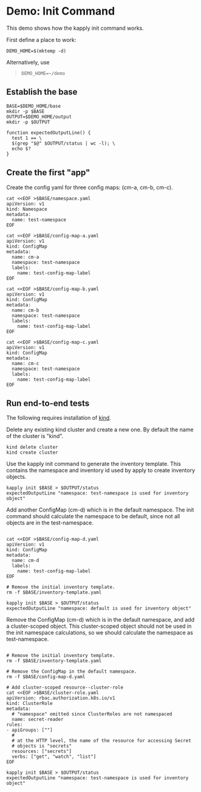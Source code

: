 [kind]: https://github.com/kubernetes-sigs/kind

# Demo: Init Command

This demo shows how the kapply init command works.

First define a place to work:

<!-- @makeWorkplace @testE2EAgainstLatestRelease -->
```
DEMO_HOME=$(mktemp -d)
```

Alternatively, use

> ```
> DEMO_HOME=~/demo
> ```

## Establish the base

<!-- @createBase @testE2EAgainstLatestRelease -->
```
BASE=$DEMO_HOME/base
mkdir -p $BASE
OUTPUT=$DEMO_HOME/output
mkdir -p $OUTPUT

function expectedOutputLine() {
  test 1 == \
  $(grep "$@" $OUTPUT/status | wc -l); \
  echo $?
}
```

## Create the first "app"

Create the config yaml for three config maps: (cm-a, cm-b, cm-c).

<!-- @createFirstConfigMaps @testE2EAgainstLatestRelease-->
```
cat <<EOF >$BASE/namespace.yaml
apiVersion: v1
kind: Namespace
metadata:
  name: test-namespace
EOF

cat <<EOF >$BASE/config-map-a.yaml
apiVersion: v1
kind: ConfigMap
metadata:
  name: cm-a
  namespace: test-namespace
  labels:
    name: test-config-map-label
EOF

cat <<EOF >$BASE/config-map-b.yaml
apiVersion: v1
kind: ConfigMap
metadata:
  name: cm-b
  namespace: test-namespace
  labels:
    name: test-config-map-label
EOF

cat <<EOF >$BASE/config-map-c.yaml
apiVersion: v1
kind: ConfigMap
metadata:
  name: cm-c
  namespace: test-namespace
  labels:
    name: test-config-map-label
EOF
```

## Run end-to-end tests

The following requires installation of [kind].

Delete any existing kind cluster and create a new one. By default the name of the cluster is "kind".

<!-- @deleteAndCreateKindCluster @testE2EAgainstLatestRelease -->
```
kind delete cluster
kind create cluster
```

Use the kapply init command to generate the inventory template. This contains
the namespace and inventory id used by apply to create inventory objects. 
<!-- @createInventoryTemplate @testE2EAgainstLatestRelease-->
```
kapply init $BASE > $OUTPUT/status
expectedOutputLine "namespace: test-namespace is used for inventory object"
```

Add another ConfigMap (cm-d) which is in the default namespace. The init
command should calculate the namespace to be default, since not all
objects are in the test-namespace.

<!-- @updateApp @testE2EAgainstLatestRelease -->
```

cat <<EOF >$BASE/config-map-d.yaml
apiVersion: v1
kind: ConfigMap
metadata:
  name: cm-d
  labels:
    name: test-config-map-label
EOF

# Remove the initial inventory template.
rm -f $BASE/inventory-template.yaml

kapply init $BASE > $OUTPUT/status
expectedOutputLine "namespace: default is used for inventory object"
```

Remove the ConfigMap (cm-d) which is in the default namespace, and
add a cluster-scoped object. This cluster-scoped object should not
be used in the init namespace calculations, so we should calculate the
namespace as test-namespace.

<!-- @updateAppAgain @testE2EAgainstLatestRelease -->
```

# Remove the initial inventory template.
rm -f $BASE/inventory-template.yaml

# Remove the ConfigMap in the default namespace.
rm -f $BASE/config-map-d.yaml

# Add cluster-scoped resource--cluster-role
cat <<EOF >$BASE/cluster-role.yaml
apiVersion: rbac.authorization.k8s.io/v1
kind: ClusterRole
metadata:
  # "namespace" omitted since ClusterRoles are not namespaced
  name: secret-reader
rules:
- apiGroups: [""]
  #
  # at the HTTP level, the name of the resource for accessing Secret
  # objects is "secrets"
  resources: ["secrets"]
  verbs: ["get", "watch", "list"]
EOF

kapply init $BASE > $OUTPUT/status
expectedOutputLine "namespace: test-namespace is used for inventory object"
```

